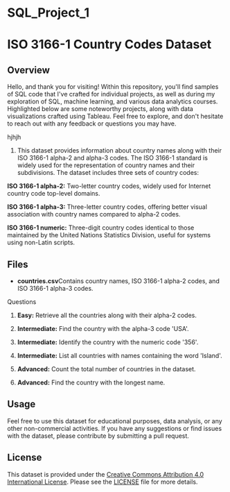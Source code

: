 # SQL_Project_1

# ISO 3166-1 Country Codes Dataset

## Overview

Hello, and thank you for visiting! Within this repository, you'll find samples of SQL code that I've crafted for individual projects, as well as during my exploration of SQL, machine learning, and various data analytics courses. Highlighted below are some noteworthy projects, along with data visualizations crafted using Tableau. Feel free to explore, and don't hesitate to reach out with any feedback or questions you may have.



hjhjh

1. This dataset provides information about country names along with their ISO 3166-1 alpha-2 and alpha-3 codes. The ISO 3166-1 standard is widely used for the representation of country names and their subdivisions. The dataset includes three sets of country codes:

**ISO 3166-1 alpha-2:** Two-letter country codes, widely used for Internet country code top-level domains.

 **ISO 3166-1 alpha-3:** Three-letter country codes, offering better visual association with country names compared to alpha-2 codes.

**ISO 3166-1 numeric:** Three-digit country codes identical to those maintained by the United Nations Statistics Division, useful for systems using non-Latin scripts.

## Files

- **countries.csv**Contains country names, ISO 3166-1 alpha-2 codes, and ISO 3166-1 alpha-3 codes.

Questions

1. **Easy:** Retrieve all the countries along with their alpha-2 codes.
   
2. **Intermediate:** Find the country with the alpha-3 code 'USA'.

3. **Intermediate:** Identify the country with the numeric code '356'.

4. **Intermediate:** List all countries with names containing the word 'Island'.

5. **Advanced:** Count the total number of countries in the dataset.

6. **Advanced:** Find the country with the longest name.

## Usage

Feel free to use this dataset for educational purposes, data analysis, or any other non-commercial activities. If you have any suggestions or find issues with the dataset, please contribute by submitting a pull request.

## License

This dataset is provided under the [Creative Commons Attribution 4.0 International License](https://creativecommons.org/licenses/by/4.0/). Please see the [LICENSE](LICENSE) file for more details.